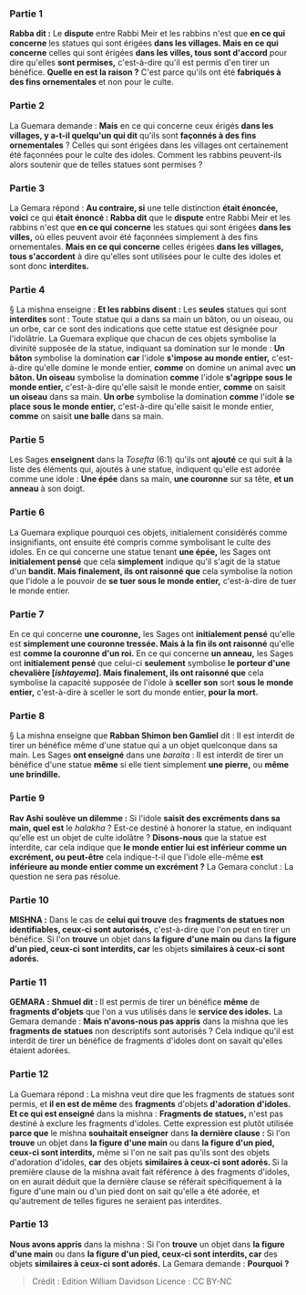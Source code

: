 
### Partie 1
<b>Rabba dit :</b> Le <b>dispute</b> entre Rabbi Meir et les rabbins n'est que <b>en ce qui concerne</b> les statues qui sont érigées <b>dans les villages. Mais en ce qui concerne</b> celles qui sont érigées <b>dans les villes, tous sont d'accord</b> pour dire qu'elles <b>sont permises,</b> c'est-à-dire qu'il est permis d'en tirer un bénéfice. <b>Quelle en est la raison ?</b> C'est parce qu'ils ont été <b>fabriqués à des fins ornementales</b> et non pour le culte.

### Partie 2
La Guemara demande : <b>Mais</b> en ce qui concerne ceux érigés <b>dans les villages, y a-t-il quelqu'un qui dit</b> qu'ils sont <b>façonnés à des fins ornementales</b> ? Celles qui sont érigées dans les villages ont certainement été façonnées pour le culte des idoles. Comment les rabbins peuvent-ils alors soutenir que de telles statues sont permises ?

### Partie 3
La Gemara répond : <b>Au contraire, si</b> une telle distinction <b>était énoncée, voici</b> ce qui <b>était énoncé : Rabba dit</b> que le <b>dispute</b> entre Rabbi Meir et les rabbins n'est que <b>en ce qui concerne</b> les statues qui sont érigées <b>dans les villes,</b> où elles peuvent avoir été façonnées simplement à des fins ornementales. <b>Mais en ce qui concerne</b> celles érigées <b>dans les villages, tous s'accordent</b> à dire qu'elles sont utilisées pour le culte des idoles et sont donc <b>interdites.</b>

### Partie 4
§ La mishna enseigne : <b>Et les rabbins disent :</b> Les <b>seules</b> statues qui sont <b>interdites</b> sont : Toute statue qui a dans sa main un bâton, ou un oiseau, ou un orbe, car ce sont des indications que cette statue est désignée pour l'idolâtrie. La Guemara explique que chacun de ces objets symbolise la divinité supposée de la statue, indiquant sa domination sur le monde : <b>Un bâton</b> symbolise la domination <b>car</b> l'idole <b>s'impose au monde entier,</b> c'est-à-dire qu'elle domine le monde entier, <b>comme</b> on domine un animal avec <b>un bâton. Un oiseau</b> symbolise la domination <b>comme</b> l'idole <b>s'agrippe sous le monde entier,</b> c'est-à-dire qu'elle saisit le monde entier, <b>comme</b> on saisit <b>un oiseau</b> dans sa main. <b>Un orbe</b> symbolise la domination <b>comme</b> l'idole <b>se place sous le monde entier,</b> c'est-à-dire qu'elle saisit le monde entier, <b>comme</b> on saisit <b>une balle</b> dans sa main.

### Partie 5
Les Sages <b>enseignent</b> dans la <i>Tosefta</i> (6:1) qu'ils ont <b>ajouté</b> ce qui suit <b>à</b> la liste des éléments qui, ajoutés à une statue, indiquent qu'elle est adorée comme une idole : <b>Une épée</b> dans sa main, <b>une couronne</b> sur sa tête, <b>et un anneau</b> à son doigt.

### Partie 6
La Guemara explique pourquoi ces objets, initialement considérés comme insignifiants, ont ensuite été compris comme symbolisant le culte des idoles. En ce qui concerne une statue tenant <b>une épée,</b> les Sages ont <b>initialement pensé</b> que cela <b>simplement</b> indique qu'il s'agit de la statue d'un <b>bandit. Mais finalement, ils ont raisonné que</b> cela symbolise la notion que l'idole a le pouvoir de <b>se tuer sous le monde entier,</b> c'est-à-dire de tuer le monde entier.

### Partie 7
En ce qui concerne <b>une couronne,</b> les Sages ont <b>initialement pensé</b> qu'elle est <b>simplement une couronne tressée. Mais à la fin ils ont raisonné</b> qu'elle est <b>comme la couronne d'un roi.</b> En ce qui concerne <b>un anneau,</b> les Sages ont <b>initialement pensé</b> que celui-ci <b>seulement</b> symbolise <b>le porteur d'une chevalière [<i>ishtayema</i>]. Mais finalement, ils ont raisonné que</b> cela symbolise la capacité supposée de l'idole à <b>sceller son</b> sort <b>sous le monde entier,</b> c'est-à-dire à sceller le sort du monde entier, <b>pour la mort.</b>

### Partie 8
§ La mishna enseigne que <b>Rabban Shimon ben Gamliel</b> dit : Il est interdit de tirer un bénéfice même d'une statue qui a un objet quelconque dans sa main. Les Sages <b>ont enseigné</b> dans une <i>baraita</i> : Il est interdit de tirer un bénéfice d'une statue <b>même</b> si elle tient simplement <b>une pierre,</b> ou <b>même une brindille.</b>

### Partie 9
<b>Rav Ashi soulève un dilemme :</b> Si l'idole <b>saisit des excréments dans sa main, quel est</b> le <i>halakha</i> ? Est-ce destiné à honorer la statue, en indiquant qu'elle est un objet de culte idolâtre ? <b>Disons-nous</b> que la statue est interdite, car cela indique que <b>le monde entier lui est inférieur comme un excrément, ou peut-être</b> cela indique-t-il que l'idole elle-même <b>est inférieure au monde entier comme un excrément ?</b> La Gemara conclut : La question ne sera pas résolue.

### Partie 10
<strong>MISHNA :</strong> Dans le cas de <b>celui qui trouve</b> des <b>fragments de statues non identifiables, ceux-ci sont autorisés,</b> c'est-à-dire que l'on peut en tirer un bénéfice. Si l'on <b>trouve</b> un objet dans <b>la figure d'une main ou</b> dans <b>la figure d'un pied, ceux-ci sont interdits, car</b> les objets <b>similaires à ceux-ci sont adorés.</b>

### Partie 11
<strong>GEMARA :</strong> <b>Shmuel dit :</b> Il est permis de tirer un bénéfice <b>même</b> de <b>fragments d'objets</b> que l'on a vus utilisés dans le <b>service des idoles.</b> La Gemara demande : <b>Mais n'avons-nous pas appris</b> dans la mishna que les <b>fragments de</b> <b>statues</b> non descriptifs sont autorisés ? Cela indique qu'il est interdit de tirer un bénéfice de fragments d'idoles dont on savait qu'elles étaient adorées.

### Partie 12
La Guemara répond : La mishna veut dire que les fragments de statues sont permis, et <b>il en est de même</b> des <b>fragments</b> d'objets <b>d'adoration d'idoles. Et ce qui est enseigné</b> dans la mishna : <b>Fragments de statues,</b> n'est pas destiné à exclure les fragments d'idoles. Cette expression est plutôt utilisée <b>parce que</b> le mishna <b>souhaitait enseigner</b> dans <b>la dernière clause :</b> Si l'on <b>trouve</b> un objet dans <b>la figure d'une main</b> ou dans <b>la figure d'un pied, ceux-ci sont interdits,</b> même si l'on ne sait pas qu'ils sont des objets d'adoration d'idoles, <b>car</b> des objets <b>similaires à ceux-ci sont adorés. </b> Si la première clause de la mishna avait fait référence à des fragments d'idoles, on en aurait déduit que la dernière clause se référait spécifiquement à la figure d'une main ou d'un pied dont on sait qu'elle a été adorée, et qu'autrement de telles figures ne seraient pas interdites.

### Partie 13
<b>Nous avons appris</b> dans la mishna : Si l'on <b>trouve</b> un objet dans <b>la figure d'une main</b> ou dans <b>la figure d'un pied, ceux-ci sont interdits, car</b> des objets <b>similaires à ceux-ci sont adorés.</b> La Gemara demande : <b>Pourquoi ?</b>

>Crédit : Edition William Davidson
>Licence : CC BY-NC